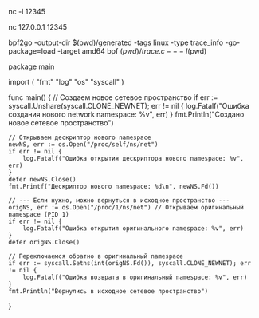 
nc -l 12345

nc 127.0.0.1 12345

bpf2go -output-dir $(pwd)/generated -tags linux -type trace_info -go-package=load -target amd64 bpf $(pwd)/trace.c -- -I$(pwd)



package main

import (
	"fmt"
	"log"
	"os"
	"syscall"
)

func main() {
	// Создаем новое сетевое пространство
	if err := syscall.Unshare(syscall.CLONE_NEWNET); err != nil {
		log.Fatalf("Ошибка создания нового network namespace: %v", err)
	}
	fmt.Println("Создано новое сетевое пространство")

	// Открываем дескриптор нового namespace
	newNS, err := os.Open("/proc/self/ns/net")
	if err != nil {
		log.Fatalf("Ошибка открытия дескриптора нового namespace: %v", err)
	}
	defer newNS.Close()
	fmt.Printf("Дескриптор нового namespace: %d\n", newNS.Fd())

	// --- Если нужно, можно вернуться в исходное пространство ---
	origNS, err := os.Open("/proc/1/ns/net") // Открываем оригинальный namespace (PID 1)
	if err != nil {
		log.Fatalf("Ошибка открытия оригинального namespace: %v", err)
	}
	defer origNS.Close()

	// Переключаемся обратно в оригинальный namespace
	if err := syscall.Setns(int(origNS.Fd()), syscall.CLONE_NEWNET); err != nil {
		log.Fatalf("Ошибка возврата в оригинальный namespace: %v", err)
	}
	fmt.Println("Вернулись в исходное сетевое пространство")
}


